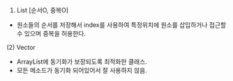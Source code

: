 1) List  [순서O, 중복O]
- 원소들의 순서를 저장해서 index를 사용하여 특정위치에 원소를 삽입하거나 접근할 수 있으며 중복을 허용한다.

(2) Vector
- ArrayList에 동기화가 보장되도록 최적화한 클래스.
- 모든 메소드가 동기화 되어있어서 잘 사용하지 않음.
